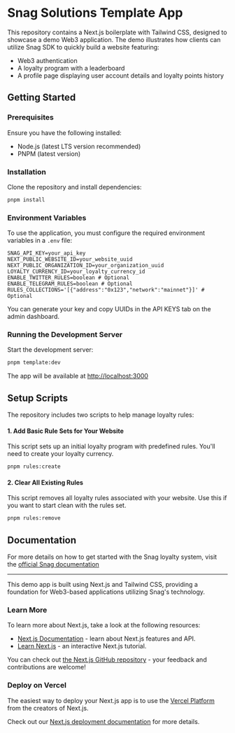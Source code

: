 # Snag Solutions Template App

This repository contains a Next.js boilerplate with Tailwind CSS, designed to showcase a demo Web3 application. The demo illustrates how clients can utilize Snag SDK to quickly build a website featuring:

- Web3 authentication
- A loyalty program with a leaderboard
- A profile page displaying user account details and loyalty points history

## Getting Started

### Prerequisites

Ensure you have the following installed:

- Node.js (latest LTS version recommended)
- PNPM (latest version)

### Installation

Clone the repository and install dependencies:

```sh
pnpm install
```

### Environment Variables

To use the application, you must configure the required environment variables in a `.env` file:

```env
SNAG_API_KEY=your_api_key
NEXT_PUBLIC_WEBSITE_ID=your_website_uuid
NEXT_PUBLIC_ORGANIZATION_ID=your_organization_uuid
LOYALTY_CURRENCY_ID=your_loyalty_currency_id
ENABLE_TWITTER_RULES=boolean # Optional
ENABLE_TELEGRAM_RULES=boolean # Optional
RULES_COLLECTIONS='[{"address":"0x123","network":"mainnet"}]' # Optional
```

You can generate your key and copy UUIDs in the API KEYS tab on the admin dashboard.

### Running the Development Server

Start the development server:

```sh
pnpm template:dev
```

The app will be available at [http://localhost:3000](http://localhost:3000)

## Setup Scripts

The repository includes two scripts to help manage loyalty rules:

#### 1. Add Basic Rule Sets for Your Website

This script sets up an initial loyalty program with predefined rules. You'll need to create your loyalty currency.

```sh
pnpm rules:create
```

#### 2. Clear All Existing Rules

This script removes all loyalty rules associated with your website. Use this if you want to start clean with the rules set.

```sh
pnpm rules:remove
```

## Documentation

For more details on how to get started with the Snag loyalty system, visit the [official Snag documentation](https://docs.snagsolutions.io/welcome)

---

This demo app is built using Next.js and Tailwind CSS, providing a foundation for Web3-based applications utilizing Snag's technology.


### Learn More

To learn more about Next.js, take a look at the following resources:

- [Next.js Documentation](https://nextjs.org/docs) - learn about Next.js features and API.
- [Learn Next.js](https://nextjs.org/learn) - an interactive Next.js tutorial.

You can check out [the Next.js GitHub repository](https://github.com/vercel/next.js) - your feedback and contributions are welcome!

### Deploy on Vercel

The easiest way to deploy your Next.js app is to use the [Vercel Platform](https://vercel.com/new?utm_medium=default-template&filter=next.js&utm_source=create-next-app&utm_campaign=create-next-app-readme) from the creators of Next.js.

Check out our [Next.js deployment documentation](https://nextjs.org/docs/app/building-your-application/deploying) for more details.
